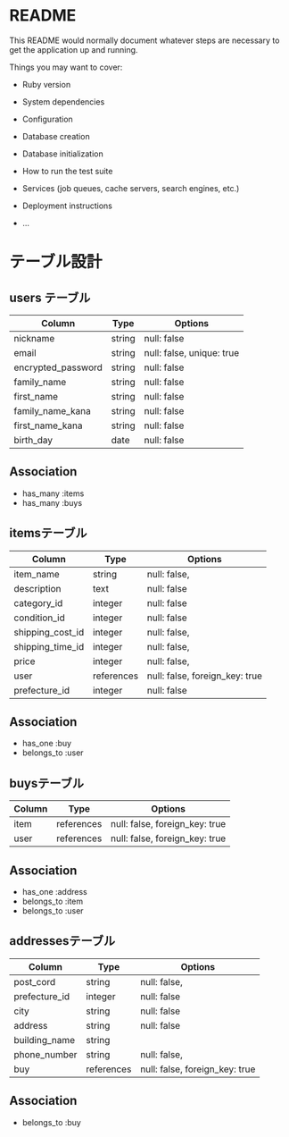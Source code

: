 # README

This README would normally document whatever steps are necessary to get the
application up and running.

Things you may want to cover:

* Ruby version

* System dependencies

* Configuration

* Database creation

* Database initialization

* How to run the test suite

* Services (job queues, cache servers, search engines, etc.)

* Deployment instructions

* ...

# テーブル設計

## users テーブル

| Column             | Type   | Options                   |
| ------------------ | ------ | ------------------------- |
| nickname           | string | null: false               |
| email              | string | null: false, unique: true |
| encrypted_password | string | null: false               |
| family_name        | string | null: false               |
| first_name         | string | null: false               |
| family_name_kana   | string | null: false               |
| first_name_kana    | string | null: false               |
| birth_day          | date   | null: false               |

## Association
- has_many :items
- has_many :buys

## itemsテーブル

| Column             | Type       | Options                        |
| ------------------ | ---------- | ------------------------------ |
| item_name          | string     | null: false,                   |
| description        | text       | null: false                    |
| category_id        | integer    | null: false                    |
| condition_id       | integer    | null: false                    |
| shipping_cost_id   | integer    | null: false,                   |
| shipping_time_id   | integer    | null: false,                   |
| price              | integer    | null: false,                   |
| user               | references | null: false, foreign_key: true |
| prefecture_id      | integer    | null: false                    |


## Association
- has_one :buy
- belongs_to :user

## buysテーブル
| Column             | Type       | Options                        |
| ------------------ | ---------- | ------------------------------ |
| item               | references | null: false, foreign_key: true |
| user               | references | null: false, foreign_key: true |

## Association
- has_one :address
- belongs_to :item
- belongs_to :user


## addressesテーブル
| Column             | Type       | Options                        |
| ------------------ | ---------- | ------------------------------ |
| post_cord          | string     | null: false,                   |
| prefecture_id      | integer    | null: false                    |
| city               | string     | null: false                    |
| address            | string     | null: false                    |
| building_name      | string     |                                |
| phone_number       | string     | null: false,                   |
| buy                | references | null: false, foreign_key: true |

## Association
- belongs_to :buy